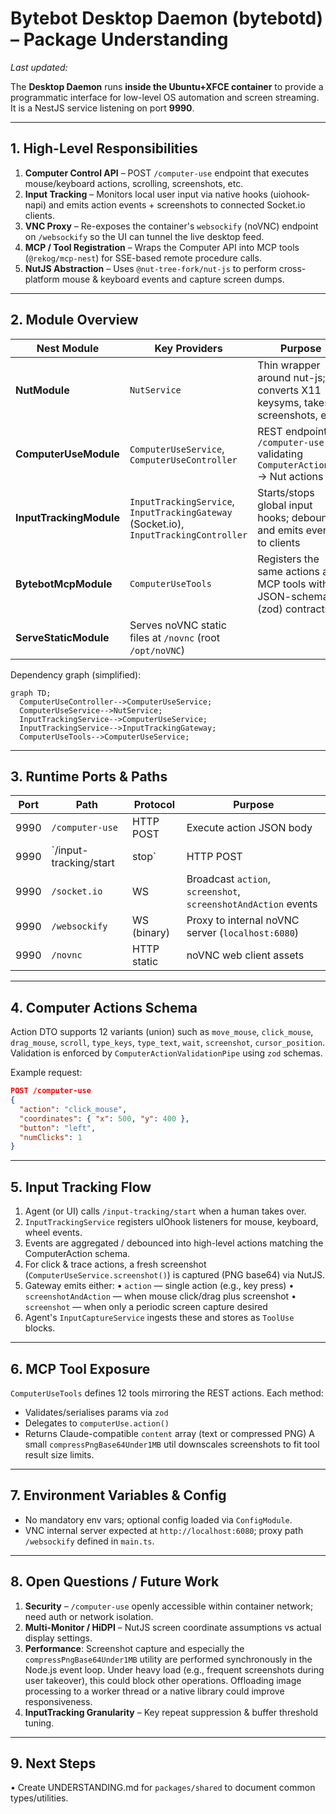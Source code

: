 # Bytebot Desktop Daemon (bytebotd) – Package Understanding

_Last updated: <!-- timestamp placeholder -->_

The **Desktop Daemon** runs **inside the Ubuntu+XFCE container** to provide a programmatic interface for low-level OS automation and screen streaming.  It is a NestJS service listening on port **9990**.

---
## 1. High-Level Responsibilities
1. **Computer Control API** – POST `/computer-use` endpoint that executes mouse/keyboard actions, scrolling, screenshots, etc.
2. **Input Tracking** – Monitors local user input via native hooks (uiohook-napi) and emits action events + screenshots to connected Socket.io clients.
3. **VNC Proxy** – Re-exposes the container's `websockify` (noVNC) endpoint on `/websockify` so the UI can tunnel the live desktop feed.
4. **MCP / Tool Registration** – Wraps the Computer API into MCP tools (`@rekog/mcp-nest`) for SSE-based remote procedure calls.
5. **NutJS Abstraction** – Uses `@nut-tree-fork/nut-js` to perform cross-platform mouse & keyboard events and capture screen dumps.

---
## 2. Module Overview
| Nest Module | Key Providers | Purpose |
|-------------|--------------|---------|
| **NutModule** | `NutService` | Thin wrapper around nut-js; converts X11 keysyms, takes screenshots, etc. |
| **ComputerUseModule** | `ComputerUseService`, `ComputerUseController` | REST endpoint `/computer-use` validating `ComputerActionDto` -> Nut actions |
| **InputTrackingModule** | `InputTrackingService`, `InputTrackingGateway` (Socket.io), `InputTrackingController` | Starts/stops global input hooks; debounces and emits events to clients |
| **BytebotMcpModule** | `ComputerUseTools` | Registers the same actions as MCP tools with JSON-schema (zod) contracts |
| **ServeStaticModule** | Serves noVNC static files at `/novnc` (root `/opt/noVNC`) |

Dependency graph (simplified):
```mermaid
graph TD;
  ComputerUseController-->ComputerUseService;
  ComputerUseService-->NutService;
  InputTrackingService-->ComputerUseService;
  InputTrackingService-->InputTrackingGateway;
  ComputerUseTools-->ComputerUseService;
```

---
## 3. Runtime Ports & Paths
| Port | Path | Protocol | Purpose |
|------|------|----------|---------|
| 9990 | `/computer-use` | HTTP POST | Execute action JSON body |
| 9990 | `/input-tracking/start|stop` | HTTP POST | Begin/end native hook capture |
| 9990 | `/socket.io` | WS | Broadcast `action`, `screenshot`, `screenshotAndAction` events |
| 9990 | `/websockify` | WS (binary) | Proxy to internal noVNC server (`localhost:6080`) |
| 9990 | `/novnc` | HTTP static | noVNC web client assets |

---
## 4. Computer Actions Schema
Action DTO supports 12 variants (union) such as `move_mouse`, `click_mouse`, `drag_mouse`, `scroll`, `type_keys`, `type_text`, `wait`, `screenshot`, `cursor_position`.
Validation is enforced by `ComputerActionValidationPipe` using `zod` schemas.

Example request:
```json
POST /computer-use
{
  "action": "click_mouse",
  "coordinates": { "x": 500, "y": 400 },
  "button": "left",
  "numClicks": 1
}
```

---
## 5. Input Tracking Flow
1. Agent (or UI) calls `/input-tracking/start` when a human takes over.
2. `InputTrackingService` registers uIOhook listeners for mouse, keyboard, wheel events.
3. Events are aggregated / debounced into high-level actions matching the ComputerAction schema.
4. For click & trace actions, a fresh screenshot (`ComputerUseService.screenshot()`) is captured (PNG base64) via NutJS.
5. Gateway emits either:
   • `action` — single action (e.g., key press)
   • `screenshotAndAction` — when mouse click/drag plus screenshot
   • `screenshot` — when only a periodic screen capture desired
6. Agent's `InputCaptureService` ingests these and stores as `ToolUse` blocks.

---
## 6. MCP Tool Exposure
`ComputerUseTools` defines 12 tools mirroring the REST actions. Each method:
* Validates/serialises params via `zod`
* Delegates to `computerUse.action()`
* Returns Claude-compatible `content` array (text or compressed PNG)
A small `compressPngBase64Under1MB` util downscales screenshots to fit tool result size limits.

---
## 7. Environment Variables & Config
* No mandatory env vars; optional config loaded via `ConfigModule`.
* VNC internal server expected at `http://localhost:6080`; proxy path `/websockify` defined in `main.ts`.

---
## 8. Open Questions / Future Work
1. **Security** – `/computer-use` openly accessible within container network; need auth or network isolation.
2. **Multi-Monitor / HiDPI** – NutJS screen coordinate assumptions vs actual display settings.
3. **Performance**: Screenshot capture and especially the `compressPngBase64Under1MB` utility are performed synchronously in the Node.js event loop. Under heavy load (e.g., frequent screenshots during user takeover), this could block other operations. Offloading image processing to a worker thread or a native library could improve responsiveness.
4. **InputTracking Granularity** – Key repeat suppression & buffer threshold tuning.

---
## 9. Next Steps
• Create UNDERSTANDING.md for `packages/shared` to document common types/utilities.